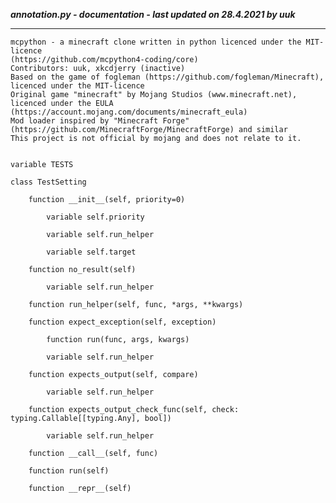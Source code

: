 ***annotation.py - documentation - last updated on 28.4.2021 by uuk***
___

    mcpython - a minecraft clone written in python licenced under the MIT-licence 
    (https://github.com/mcpython4-coding/core)
    Contributors: uuk, xkcdjerry (inactive)
    Based on the game of fogleman (https://github.com/fogleman/Minecraft), licenced under the MIT-licence
    Original game "minecraft" by Mojang Studios (www.minecraft.net), licenced under the EULA
    (https://account.mojang.com/documents/minecraft_eula)
    Mod loader inspired by "Minecraft Forge" (https://github.com/MinecraftForge/MinecraftForge) and similar
    This project is not official by mojang and does not relate to it.


    variable TESTS

    class TestSetting

        function __init__(self, priority=0)

            variable self.priority

            variable self.run_helper

            variable self.target

        function no_result(self)

            variable self.run_helper

        function run_helper(self, func, *args, **kwargs)

        function expect_exception(self, exception)

            function run(func, args, kwargs)

            variable self.run_helper

        function expects_output(self, compare)

            variable self.run_helper

        function expects_output_check_func(self, check: typing.Callable[[typing.Any], bool])

            variable self.run_helper

        function __call__(self, func)

        function run(self)

        function __repr__(self)